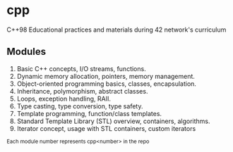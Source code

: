 # cpp
C++98 Educational practices and materials during 42 network's curriculum

## Modules
1. Basic C++ concepts, I/O streams, functions.
3. Dynamic memory allocation, pointers, memory management.
4. Object-oriented programming basics, classes, encapsulation.
5. Inheritance, polymorphism, abstract classes.
6. Loops, exception handling, RAII.
7. Type casting, type conversion, type safety.
8. Template programming, function/class templates.
9. Standard Template Library (STL) overview, containers, algorithms.
10. Iterator concept, usage with STL containers, custom iterators

<sup>Each module number represents cpp\<number\> in the repo</sup>
